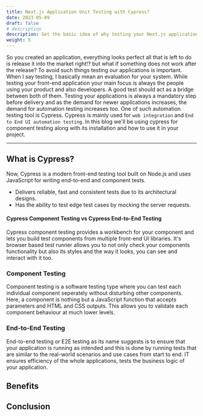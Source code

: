 ```yaml
---
title: Next.js Application Unit Testing with Cypress?
date: 2023-05-09
draft: false
# description
description: Get the basic idea of why testing your Next.js application is important
weight: 5
---
```


So you created an application, everything looks perfect all that is left to do is release it into the market right!? but what if something does not work after the release? To avoid such things testing our applications is important. When I say testing, I basically mean an evaluation for your system. While testing your front-end application your main focus is always the people using your product and also developers. A good test should act as a bridge between both of them. Testing your applications is always a mandatory step before delivery and as the demand for newer applications increases, the demand for automation testing increases too. One of such automation testing tool is Cypress. Cypress is mainly used for `web integration` and `End to End UI automation testing`. In this blog we'll be using cypress for component testing along with its installation and how to use it in your project.     
________________

## What is Cypress?
Now, Cypress is a modern front-end testing tool built on Node.js and uses JavaScript for writing end-to-end and component tests. 
- Delivers reliable, fast and consistent tests due to its architectural designs.
- Has the ability to test edge test cases by mocking the server requests.

#### Cypress Component Testing vs Cypress End-to-End Testing
Cypress component testing provides a workbench for your component and lets you build test components from multiple front-end UI libraries. It's browser based test runner allows you to not only check your components functionality but also its styles and the way it looks, you can see and interact with it too.

### Component Testing
Component testing is a software testing type where you can test each individual component seperately without disturbing other components. Here, a component is nothing but a JavaScript function that accepts parameters and HTML and CSS outputs. This allows you to validate each component behaviour at much lower levels.   

### End-to-End Testing
End-to-end testing or E2E testing as its name suggests is to ensure that your application is running as intended and this is done by running tests that are similar to the real-world scenarios and use cases from start to end. IT ensures efficiency of the whole applications, tests the business logic of your application.

## Benefits 



## Conclusion


